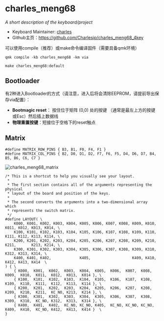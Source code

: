 # charles_meng68

*A short description of the keyboard/project*

- Keyboard Maintainer: [charles](https://github.com/charlesip)
- Github主页：https://github.com/Charlesip/charles_meng68_4key

可以使用compile（推荐）或make命令编译固件（需要具备qmk环境）

```
qmk compile -kb charles_meng68 -km via
```

```
make charles_meng68:default
```

## Bootloader

有2种进入Bootloader的方式（请注意，进入后将会清除EEPROM，请提前导出保存via配置）：

* **Bootmagic reset**： 按住位于矩阵 (0,0) 处的按键 （通常是最左上方的按键或Esc）然后插上数据线
* **物理重置按键**：短接位于空格下的reset触点

## Matrix

```
#define MATRIX_ROW_PINS { B3, B1, F0, F4, F1 }
#define MATRIX_COL_PINS { B2, D0, D1, D2, F7, F6, F5, D4, D6, D7, B4, B5, B6, C6, C7 }
```

![charles_meng68_matrix](https://i.imgur.com/NuNUX67.png)

```
/* This is a shortcut to help you visually see your layout.
 *
 * The first section contains all of the arguments representing the physical
 * layout of the board and position of the keys.
 *
 * The second converts the arguments into a two-dimensional array which
 * represents the switch matrix.
 */
#define LAYOUT( \
	K000, K001, K002, K003, K004, K005, K006, K007, K008, K009, K010, K011, K012, K013, K014, \
	K100, K101, K102, K103, K104, K105, K106, K107, K108, K109, K110, K111, K112, K113, K114, \
	K200, K201, K202, K203, K204, K205, K206, K207, K208, K209, K210, K211,       K213, K214, \
	K300, K301, K302, K303, K304, K305, K306, K307, K308, K309, K310,       K312, K313, K314, \
	K400, K401, K402,             K405,                   K409, K410,       K412, K413, K414  \
) { \
	{ K000,  K001,  K002,  K003,  K004,  K005,  K006,  K007,  K008,  K009,  K010,  K011,  K012,  K013,  K014 }, \
	{ K100,  K101,  K102,  K103,  K104,  K105,  K106,  K107,  K108,  K109,  K110,  K111,  K112,  K113,  K114 }, \
	{ K200,  K201,  K202,  K203,  K204,  K205,  K206,  K207,  K208,  K209,  K210,  K211,  KC_NO, K213,  K214 }, \
	{ K300,  K301,  K302,  K303,  K304,  K305,  K306,  K307,  K308,  K309,  K310,  KC_NO, K312,  K313,  K314 }, \
	{ K400,  K401,  K402,  KC_NO, KC_NO, K405,  KC_NO, KC_NO, KC_NO, K409,  K410,  KC_NO, K412,  K413,  K414 }  \
}
```

